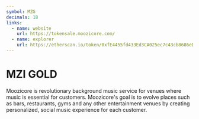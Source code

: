 ```yaml
---
symbol: MZG
decimals: 18
links:
  - name: website
    url: https://tokensale.moozicore.com/
  - name: explorer
    url: https://etherscan.io/token/0xfE4455fd433Ed3CA025ec7c43cb8686eD89826CD
---
```


# MZI GOLD

Moozicore is revolutionary background music service for venues where music is essential for customers. Moozicore's goal is to evolve places such as bars, restaurants, gyms and any other entertainment venues by creating personalized, social music experience for each customer.
